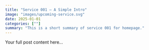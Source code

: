 ```yaml
---
title: "Service 001 — A Simple Intro"
image: "images/upcoming-service.svg"
date: 2025-01-01
categories: [""]
summary: "This is a short summary of service 001 for homepage."
---
```


Your full post content here...
